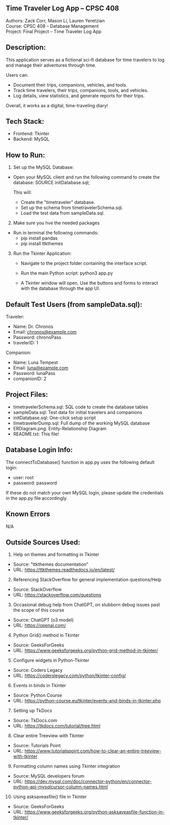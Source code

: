 Time Traveler Log App – CPSC 408
--------------------------------

Authors: Zack Corr, Mason Li, Lauren Yeretzian  
Course: CPSC 408 – Database Management  
Project: Final Project – Time Traveler Log App

Description:
------------
This application serves as a fictional sci-fi database for time travelers to log and manage their adventures through time.

Users can:
- Document their trips, companions, vehicles, and tools.
- Track time travelers, their trips, companions, tools, and vehicles.
- Log details, view statistics, and generate reports for their trips.

Overall, it works as a digital, time-traveling diary!

Tech Stack:
-----------
- Frontend: Tkinter
- Backend: MySQL

How to Run:
-----------
1.  Set up the MySQL Database:
   - Open your MySQL client and run the following command to create the database:
     SOURCE initDatabase.sql;

     This will:
     - Create the "timetraveler" database.
     - Set up the schema from timetravelerSchema.sql.
     - Load the test data from sampleData.sql.

2. Make sure you hve the needed packages
- Run in terminal the following commands:
    - pip install pandas
    - pip install ttkthemes

3. Run the Tkinter Application:
   - Navigate to the project folder containing the interface script.
   - Run the main Python script:
     python3 app.py

   - A Tkinter window will open. Use the buttons and forms to interact with the database through the app UI.

Default Test Users (from sampleData.sql):
-----------------------------------------
Traveler:
- Name: Dr. Chronos
- Email: chronos@example.com
- Password: chronoPass
- travelerID: 1

Companion:
- Name: Luna Tempest
- Email: luna@example.com
- Password: lunaPass
- companionID: 2

Project Files:
--------------
- timetravelerSchema.sql:  SQL code to create the database tables
- sampleData.sql:          Test data for initial travelers and companions
- initDatabase.sql:        One-click setup script
- timetravelerDump.sql:    Full dump of the working MySQL database
- ERDiagram.png:           Entity-Relationship Diagram
- README.txt:              This file!

Database Login Info:
--------------------
The connectToDatabase() function in app.py uses the following default login:
- user: root
- password: password

If these do not match your own MySQL login, please update the credentials in the app.py file accordingly.

Known Errors
--------------------
N/A

Outside Sources Used:
--------------------
1. Help on themes and formatting in Tkinter
- Source: "ttkthemes documentation"
- URL: https://ttkthemes.readthedocs.io/en/latest/

2. Referencing StackOverflow for general implementation questions/Help
- Source: StackOverflow
- URL: https://stackoverflow.com/questions

3. Occasional debug help from ChatGPT, on stubborn debug issues past the scope of this course
- Source: ChatGPT (o3 model)
- URL: https://openai.com/

4. Python Grid() method in Tkinter
- Source: GeeksForGeeks
- URL: https://www.geeksforgeeks.org/python-grid-method-in-tkinter/

5. Configure widgets in Python-Tkinter
- Source: Coders Legacy
- URL: https://coderslegacy.com/python/tkinter-config/

6. Events in binds in Tkinter
- Source: Python Course
- URL: https://python-course.eu/tkinter/events-and-binds-in-tkinter.php

7. Setting up TkDocs
- Source: TkDocs.com
- URL: https://tkdocs.com/tutorial/tree.html

8. Clear entire Treeview with Tkinter
- Source: Tutorials Point
- URL: https://www.tutorialspoint.com/how-to-clear-an-entire-treeview-with-tkinter

9. Formatting column names using Tkinter integration
- Source: MySQL developers forum
- URL: https://dev.mysql.com/doc/connector-python/en/connector-python-api-mysqlcursor-column-names.html

10. Using asksaveasfile() file in Tkinter
- Source: GeeksForGeeks
- URL: https://www.geeksforgeeks.org/python-asksaveasfile-function-in-tkinter/

